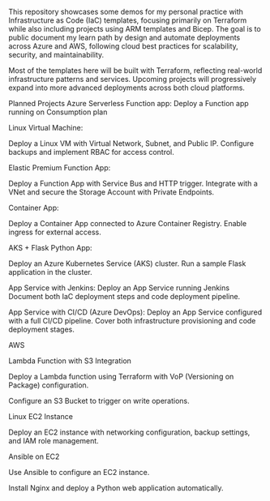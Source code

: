 This repository showcases some demos for my personal practice with Infrastructure as Code (IaC) templates, focusing primarily on Terraform while also including projects using ARM templates and Bicep. The goal is to public document my learn path by design and automate deployments across Azure and AWS, following cloud best practices for scalability, security, and maintainability.

Most of the templates here will be built with Terraform, reflecting real-world infrastructure patterns and services. Upcoming projects will progressively expand into more advanced deployments across both cloud platforms.

Planned Projects
Azure
Serverless Function app:
Deploy a Function app running on Consumption plan

Linux Virtual Machine:

Deploy a Linux VM with Virtual Network, Subnet, and Public IP.
Configure backups and implement RBAC for access control.

Elastic Premium Function App:

Deploy a Function App with Service Bus and HTTP trigger.
Integrate with a VNet and secure the Storage Account with Private Endpoints.

Container App:

Deploy a Container App connected to Azure Container Registry.
Enable ingress for external access.

AKS + Flask Python App:

Deploy an Azure Kubernetes Service (AKS) cluster.
Run a sample Flask application in the cluster.

App Service with Jenkins:
Deploy an App Service running Jenkins
Document both IaC deployment steps and code deployment pipeline.

App Service with CI/CD (Azure DevOps):
Deploy an App Service configured with a full CI/CD pipeline.
Cover both infrastructure provisioning and code deployment stages.

AWS

Lambda Function with S3 Integration

Deploy a Lambda function using Terraform with VoP (Versioning on Package) configuration.

Configure an S3 Bucket to trigger on write operations.

Linux EC2 Instance

Deploy an EC2 instance with networking configuration, backup settings, and IAM role management.

Ansible on EC2

Use Ansible to configure an EC2 instance.

Install Nginx and deploy a Python web application automatically.